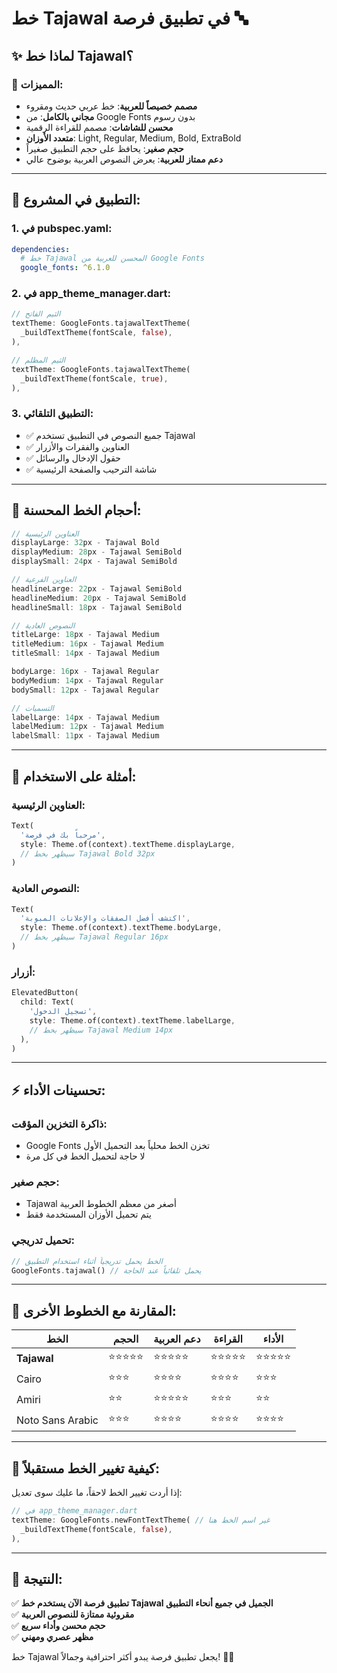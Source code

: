 # خط Tajawal في تطبيق فرصة 🔤

## ✨ لماذا خط Tajawal؟

### 🎯 **المميزات:**
- **مصمم خصيصاً للعربية**: خط عربي حديث ومقروء
- **مجاني بالكامل**: من Google Fonts بدون رسوم
- **محسن للشاشات**: مصمم للقراءة الرقمية
- **متعدد الأوزان**: Light, Regular, Medium, Bold, ExtraBold
- **حجم صغير**: يحافظ على حجم التطبيق صغيراً
- **دعم ممتاز للعربية**: يعرض النصوص العربية بوضوح عالي

---

## 🔧 التطبيق في المشروع:

### 1. **في pubspec.yaml:**
```yaml
dependencies:
  # خط Tajawal المحسن للعربية من Google Fonts
  google_fonts: ^6.1.0
```

### 2. **في app_theme_manager.dart:**
```dart
// الثيم الفاتح
textTheme: GoogleFonts.tajawalTextTheme(
  _buildTextTheme(fontScale, false),
),

// الثيم المظلم  
textTheme: GoogleFonts.tajawalTextTheme(
  _buildTextTheme(fontScale, true),
),
```

### 3. **التطبيق التلقائي:**
- ✅ جميع النصوص في التطبيق تستخدم Tajawal
- ✅ العناوين والفقرات والأزرار
- ✅ حقول الإدخال والرسائل
- ✅ شاشة الترحيب والصفحة الرئيسية

---

## 📱 أحجام الخط المحسنة:

```dart
// العناوين الرئيسية
displayLarge: 32px - Tajawal Bold
displayMedium: 28px - Tajawal SemiBold  
displaySmall: 24px - Tajawal SemiBold

// العناوين الفرعية
headlineLarge: 22px - Tajawal SemiBold
headlineMedium: 20px - Tajawal SemiBold
headlineSmall: 18px - Tajawal SemiBold

// النصوص العادية
titleLarge: 18px - Tajawal Medium
titleMedium: 16px - Tajawal Medium
titleSmall: 14px - Tajawal Medium

bodyLarge: 16px - Tajawal Regular
bodyMedium: 14px - Tajawal Regular  
bodySmall: 12px - Tajawal Regular

// التسميات
labelLarge: 14px - Tajawal Medium
labelMedium: 12px - Tajawal Medium
labelSmall: 11px - Tajawal Medium
```

---

## 🎨 أمثلة على الاستخدام:

### **العناوين الرئيسية:**
```dart
Text(
  'مرحباً بك في فرصة',
  style: Theme.of(context).textTheme.displayLarge,
  // سيظهر بخط Tajawal Bold 32px
)
```

### **النصوص العادية:**
```dart
Text(
  'اكتشف أفضل الصفقات والإعلانات المبوبة',
  style: Theme.of(context).textTheme.bodyLarge,
  // سيظهر بخط Tajawal Regular 16px
)
```

### **أزرار:**
```dart
ElevatedButton(
  child: Text(
    'تسجيل الدخول',
    style: Theme.of(context).textTheme.labelLarge,
    // سيظهر بخط Tajawal Medium 14px
  ),
)
```

---

## ⚡ تحسينات الأداء:

### **ذاكرة التخزين المؤقت:**
- Google Fonts تخزن الخط محلياً بعد التحميل الأول
- لا حاجة لتحميل الخط في كل مرة

### **حجم صغير:**
- Tajawal أصغر من معظم الخطوط العربية
- يتم تحميل الأوزان المستخدمة فقط

### **تحميل تدريجي:**
```dart
// الخط يحمل تدريجياً أثناء استخدام التطبيق
GoogleFonts.tajawal() // يحمل تلقائياً عند الحاجة
```

---

## 🌟 المقارنة مع الخطوط الأخرى:

| الخط | الحجم | دعم العربية | القراءة | الأداء |
|------|------|------------|--------|--------|
| **Tajawal** | ⭐⭐⭐⭐⭐ | ⭐⭐⭐⭐⭐ | ⭐⭐⭐⭐⭐ | ⭐⭐⭐⭐⭐ |
| Cairo | ⭐⭐⭐ | ⭐⭐⭐⭐ | ⭐⭐⭐⭐ | ⭐⭐⭐ |
| Amiri | ⭐⭐ | ⭐⭐⭐⭐⭐ | ⭐⭐⭐ | ⭐⭐ |
| Noto Sans Arabic | ⭐⭐⭐ | ⭐⭐⭐⭐ | ⭐⭐⭐⭐ | ⭐⭐⭐⭐ |

---

## 🔄 كيفية تغيير الخط مستقبلاً:

إذا أردت تغيير الخط لاحقاً، ما عليك سوى تعديل:

```dart
// في app_theme_manager.dart
textTheme: GoogleFonts.newFontTextTheme( // غير اسم الخط هنا
  _buildTextTheme(fontScale, false),
),
```

---

## 🎯 النتيجة:

✅ **تطبيق فرصة الآن يستخدم خط Tajawal الجميل في جميع أنحاء التطبيق**  
✅ **مقروئية ممتازة للنصوص العربية**  
✅ **حجم محسن وأداء سريع**  
✅ **مظهر عصري ومهني**

خط Tajawal يجعل تطبيق فرصة يبدو أكثر احترافية وجمالاً! 🎨✨
